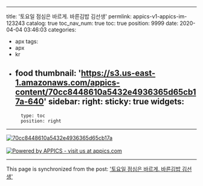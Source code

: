 
---
title: '토요일 점심은 바르게. 바른김밥 김선생'
permlink: appics-v1-appics-im-123243
catalog: true
toc_nav_num: true
toc: true
position: 9999
date: 2020-04-04 03:46:03
categories:
- apx
tags:
- apx
- kr
- food
thumbnail: 'https://s3.us-east-1.amazonaws.com/appics-content/70cc8448610a5432e4936365d65cb17a-640'
sidebar:
    right:
        sticky: true
widgets:
    -
        type: toc
        position: right
---


[![70cc8448610a5432e4936365d65cb17a](https://s3.us-east-1.amazonaws.com/appics-content/70cc8448610a5432e4936365d65cb17a-640)](https://appics.com/referenced.html?ref=steemit.com&type=image&id=123243&url=https://s3.us-east-1.amazonaws.com/appics-content/70cc8448610a5432e4936365d65cb17a-640&caption=%ED%86%A0%EC%9A%94%EC%9D%BC%20%EC%A0%90%EC%8B%AC%EC%9D%80%20%EB%B0%94%EB%A5%B4%EA%B2%8C,%20%EB%B0%94%EB%A5%B8%EA%B9%80%EB%B0%A5%20%EA%B9%80%EC%84%A0%EC%83%9D&category=lifestyle&hashtags=kr+food&author=coreabeforekorea&profileImageUrl=https://s3.us-east-1.amazonaws.com/appics-content/profileImages/3201-1576493221495-640&permlink=appics-v1-appics-im-123243)<br/><br/>[![Powered by APPICS - visit us at appics.com](https://s3.eu-central-1.amazonaws.com/appics-staging/steemit_banner.gif)](https://appics.com/referenced.html?ref=steemit.com&type=image&id=123243&url=https://s3.us-east-1.amazonaws.com/appics-content/70cc8448610a5432e4936365d65cb17a-640&caption=%ED%86%A0%EC%9A%94%EC%9D%BC%20%EC%A0%90%EC%8B%AC%EC%9D%80%20%EB%B0%94%EB%A5%B4%EA%B2%8C,%20%EB%B0%94%EB%A5%B8%EA%B9%80%EB%B0%A5%20%EA%B9%80%EC%84%A0%EC%83%9D&category=lifestyle&hashtags=kr+food&author=coreabeforekorea&profileImageUrl=https://s3.us-east-1.amazonaws.com/appics-content/profileImages/3201-1576493221495-640&permlink=appics-v1-appics-im-123243)

- - -

This page is synchronized from the post: ['토요일 점심은 바르게. 바른김밥 김선생'](https://steemit.com/@coreabeforekorea/appics-v1-appics-im-123243)

